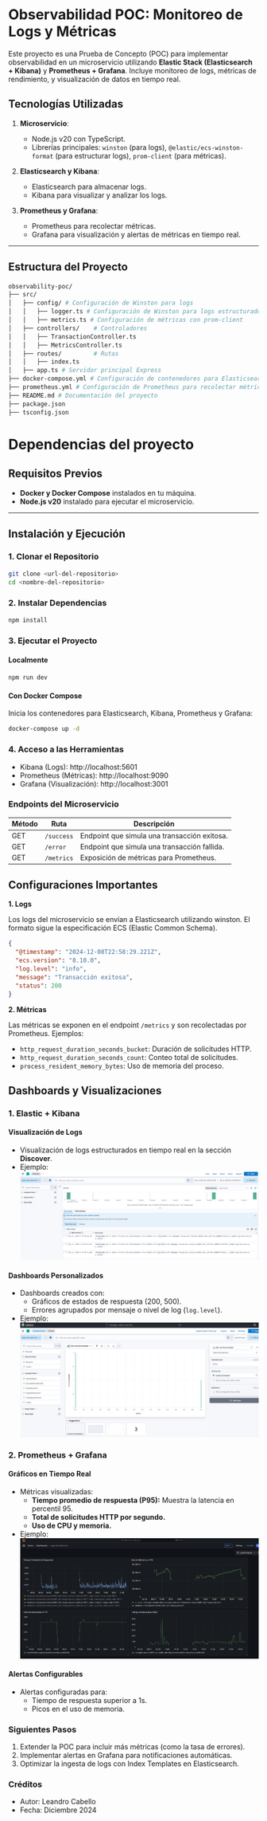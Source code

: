 # Observabilidad POC: Monitoreo de Logs y Métricas

Este proyecto es una Prueba de Concepto (POC) para implementar observabilidad en un microservicio utilizando **Elastic Stack (Elasticsearch + Kibana)** y **Prometheus + Grafana**. Incluye monitoreo de logs, métricas de rendimiento, y visualización de datos en tiempo real.

## **Tecnologías Utilizadas**

1. **Microservicio**:
   - Node.js v20 con TypeScript.
   - Librerías principales: `winston` (para logs), `@elastic/ecs-winston-format` (para estructurar logs), `prom-client` (para métricas).

2. **Elasticsearch y Kibana**:
   - Elasticsearch para almacenar logs.
   - Kibana para visualizar y analizar los logs.

3. **Prometheus y Grafana**:
   - Prometheus para recolectar métricas.
   - Grafana para visualización y alertas de métricas en tiempo real.

---

## **Estructura del Proyecto**

``` bash
observability-poc/ 
├── src/
│   ├── config/ # Configuración de Winston para logs
│   │   ├── logger.ts # Configuración de Winston para logs estructurados 
│   │   ├── metrics.ts # Configuración de métricas con prom-client
│   ├── controllers/    # Controladores
│   │   ├── TransactionController.ts
│   │   ├── MetricsController.ts
│   ├── routes/         # Rutas 
│   │   ├── index.ts
│   ├── app.ts # Servidor principal Express 
├── docker-compose.yml # Configuración de contenedores para Elasticsearch, Kibana, Prometheus y Grafana 
├── prometheus.yml # Configuración de Prometheus para recolectar métricas 
├── README.md # Documentación del proyecto 
├── package.json
├── tsconfig.json
```

# Dependencias del proyecto

## **Requisitos Previos**

- **Docker y Docker Compose** instalados en tu máquina.
- **Node.js v20** instalado para ejecutar el microservicio.

---

## **Instalación y Ejecución**

### **1. Clonar el Repositorio**
```bash
git clone <url-del-repositorio>
cd <nombre-del-repositorio>
```
### **2. Instalar Dependencias**
```bash
npm install
```
### **3. Ejecutar el Proyecto**
#### **Localmente**
```bash
npm run dev
```
#### **Con Docker Compose**
Inicia los contenedores para Elasticsearch, Kibana, Prometheus y Grafana:

```bash
docker-compose up -d
```
### **4. Acceso a las Herramientas**
- Kibana (Logs): http://localhost:5601
- Prometheus (Métricas): http://localhost:9090
- Grafana (Visualización): http://localhost:3001

### **Endpoints del Microservicio**
| **Método** | **Ruta**    | **Descripción**                                  |
|------------|-------------|--------------------------------------------------|
| GET        | `/success`  | Endpoint que simula una transacción exitosa.     |
| GET        | `/error`    | Endpoint que simula una transacción fallida.     |
| GET        | `/metrics`  | Exposición de métricas para Prometheus.          |

## **Configuraciones Importantes**
**1. Logs**

Los logs del microservicio se envían a Elasticsearch utilizando winston. El formato sigue la especificación ECS (Elastic Common Schema).

```json
{
  "@timestamp": "2024-12-08T22:58:29.221Z",
  "ecs.version": "8.10.0",
  "log.level": "info",
  "message": "Transacción exitosa",
  "status": 200
}
```

**2. Métricas**

Las métricas se exponen en el endpoint `/metrics` y son recolectadas por Prometheus. Ejemplos:

- `http_request_duration_seconds_bucket`: Duración de solicitudes HTTP.
- `http_request_duration_seconds_count`: Conteo total de solicitudes.
- `process_resident_memory_bytes`: Uso de memoria del proceso.

## **Dashboards y Visualizaciones**

### **1. Elastic + Kibana**

#### **Visualización de Logs**
- Visualización de logs estructurados en tiempo real en la sección **Discover**.
- Ejemplo:
  ![Logs en Discover](images\discover_section.png)

#### **Dashboards Personalizados**
- Dashboards creados con:
  - Gráficos de estados de respuesta (200, 500).
  - Errores agrupados por mensaje o nivel de log (`log.level`).
- Ejemplo:
  ![Dashboard en Kibana](images\graphic.png)

### **2. Prometheus + Grafana**

#### **Gráficos en Tiempo Real**
- Métricas visualizadas:
  - **Tiempo promedio de respuesta (P95):** Muestra la latencia en percentil 95.
  - **Total de solicitudes HTTP por segundo.**
  - **Uso de CPU y memoria.**
- Ejemplo:
  ![Dashboard en Grafana](images\my_graphana_dashboard.png)

#### **Alertas Configurables**
- Alertas configuradas para:
  - Tiempo de respuesta superior a 1s.
  - Picos en el uso de memoria.

### **Siguientes Pasos**
1. Extender la POC para incluir más métricas (como la tasa de errores).
2. Implementar alertas en Grafana para notificaciones automáticas.
3. Optimizar la ingesta de logs con Index Templates en Elasticsearch.

### **Créditos**
- Autor: Leandro Cabello
- Fecha: Diciembre 2024